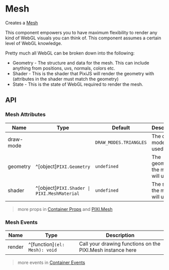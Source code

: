 # Mesh

Creates a [Mesh](https://pixijs.download/release/docs/PIXI.Mesh.html)

This component empowers you to have maximum flexibility to render any kind of WebGL visuals you can think of. This component assumes a certain level of WebGL knowledge.

Pretty much all WebGL can be broken down into the following:

- Geometry - The structure and data for the mesh. This can include anything from positions, uvs, normals, colors etc.
- Shader - This is the shader that PixiJS will render the geometry with (attributes in the shader must match the geometry)
- State - This is the state of WebGL required to render the mesh.

<demo src="./demo/basic.vue" :width="300" :height="300" />

## API

### Mesh Attributes

| Name | Type | Default | Description |
| --- | --- | --- | --- |
| draw-mode | <api-draw-mode /> | `DRAW_MODES.TRIANGLES` | The draw mode to be used. |
| geometry | ^[object]`PIXI.Geometry` | `undefined` | The geometry the mesh will use. |
| shader | ^[object]`PIXI.Shader \| PIXI.MeshMaterial` | `undefined` | The shader the mesh will use. |

> more props in [Container Props](/guide/elements/container/#container-props) and [PIXI.Mesh](https://pixijs.download/release/docs/PIXI.Mesh.html)

### Mesh Events

| Name | Type | Description |
| --- | --- | --- |
| render | ^[function]`(el: Mesh): void` | Call your drawing functions on the PIXI.Mesh instance here |

> more events in [Container Events](/guide/elements/container/#container-events)
